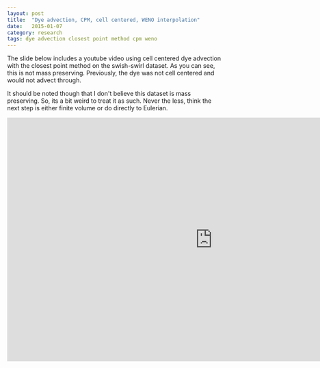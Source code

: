 ```yaml
---
layout: post
title:  "Dye advection, CPM, cell centered, WENO interpolation"
date:   2015-01-07
category: research 
tags: dye advection closest point method cpm weno
---
```


The slide below includes a youtube video using cell centered dye advection with the closest point method on the swish-swirl dataset. As you can see, this is not mass preserving. Previously, the dye was not cell centered and would not advect through.

It should be noted though that I don't believe this dataset is mass preserving. So, its a bit weird to treat it as such. Never the less,  think the next step is either finite volume or do directly to Eulerian.

<iframe src="https://docs.google.com/presentation/d/1yGxSkTEstUFhof-adcxUktwGyPQ1_BwW7CYu6caoU1c/embed?start=false&loop=false&delayms=3000" frameborder="0" width="960" height="569" allowfullscreen="true" mozallowfullscreen="true" webkitallowfullscreen="true"></iframe>
